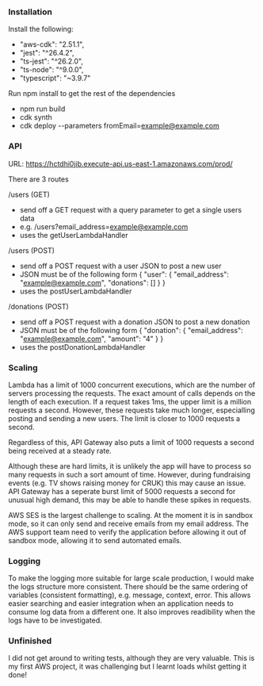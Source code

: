 ### Installation

Install the following:
  - "aws-cdk": "2.51.1",
  - "jest": "^26.4.2",
  - "ts-jest": "^26.2.0",
  - "ts-node": "^9.0.0",
  - "typescript": "~3.9.7"

Run npm install to get the rest of the dependencies

- npm run build
- cdk synth
- cdk deploy --parameters fromEmail=example@example.com

### API

URL: https://hctdhi0jib.execute-api.us-east-1.amazonaws.com/prod/

There are 3 routes

/users (GET)
- send off a GET request with a query parameter to get a single users data
- e.g. /users?email_address=example@example.com
- uses the getUserLambdaHandler

/users (POST)
- send off a POST request with a user JSON to post a new user
- JSON must be of the following form
{
    "user": {
        "email_address": "example@example.com",
        "donations": []
    }
}
- uses the postUserLambdaHandler

/donations (POST)
- send off a POST request with a donation JSON to post a new donation
- JSON must be of the following form
{
    "donation": {
        "email_address": "example@example.com",
        "amount": "4"
    }
}
- uses the postDonationLambdaHandler

### Scaling

Lambda has a limit of 1000 concurrent executions, which are the number of servers processing the requests. The exact amount of calls depends on the length of each execution. If a request takes 1ms, the upper limit is a million requests a second. However, these requests take much longer, especialling posting and sending a new users. The limit is closer to 1000 requests a second.

Regardless of this, API Gateway also puts a limit of 1000 requests a second being received at a steady rate.

Although these are hard limits, it is unlikely the app will have to process so many requests in such a sort amount of time. However, during fundraising events (e.g. TV shows raising money for CRUK) this may cause an issue. API Gateway has a seperate burst limit of 5000 requests a second for unusual high demand, this may be able to handle these spikes in requests.

AWS SES is the largest challenge to scaling. At the moment it is in sandbox mode, so it can only send and receive emails from my email address. The AWS support team need to verify the application before allowing it out of sandbox mode, allowing it to send automated emails.

### Logging

To make the logging more suitable for large scale production, I would make the logs structure more consistent. There should be the same ordering of variables (consistent formatting), e.g. message, context, error. This allows easier searching and easier integration when an application needs to consume log data from a different one. It also improves readibility when the logs have to be investigated.

### Unfinished

I did not get around to writing tests, although they are very valuable. This is my first AWS project, it was challenging but I learnt loads whilst getting it done!
